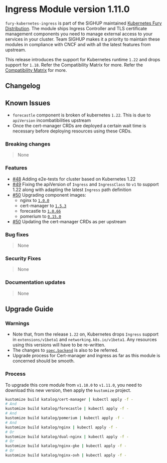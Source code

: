 # Ingress Module version 1.11.0

`fury-kubernetes-ingress` is part of the SIGHUP maintained [Kubernetes
Fury Distribution](https://github.com/sighupio/fury-distribution). The
module ships Ingress Controller and TLS certificate management
components you need to manage external access to your services in your
cluster. Team SIGHUP makes it a priority to maintain these modules in
compliance with CNCF and with all the latest features from upstream.

This release introduces the support for Kubernetes runtime `1.22` and drops support for `1.18`. Refer the Compatibility Matrix for more. Refer the [Compatibility Matrix](https://github.com/sighupio/fury-kubernetes-ingress#compatibility) for more.

## Changelog

## Known Issues

* `forecastle` component is broken of kubernetes `1.22`. This is due to `apiVersion` incombatibilities upstream
* Once the cert-manager CRDs are deployed a certain wait time is necessary before deploying resources using these CRDs.

### Breaking changes
> None
### Features
* [#48](https://github.com/sighupio/fury-kubernetes-ingress/pull/48) Adding e2e-tests for cluster based on Kubernetes 1.22
* [#49](https://github.com/sighupio/fury-kubernetes-ingress/pull/49) Fixing the apiVersion of `Ingress` and `IngressClass` to `v1` to support 1.22 along with adapting the latest `Ingress` path definition
* [#50](https://github.com/sighupio/fury-kubernetes-ingress/pull/50) Upgrading component images:
  - nginx to [`1.0.0`](https://github.com/kubernetes/ingress-nginx/releases/tag/controller-v1.0.0)
  - cert-manager to [`1.5.3`](https://github.com/jetstack/cert-manager/releases/tag/v1.5.3)
  - forecastle to [`1.0.66`](https://github.com/stakater/Forecastle/releases/tag/v1.0.66)
  - pomerium to [`0.15.0`](https://github.com/pomerium/pomerium/releases/tag/v0.15.0)
* [#50](https://github.com/sighupio/fury-kubernetes-ingress/pull/50) Updating the cert-manager CRDs as per upstream
### Bug fixes
> None
### Security Fixes
> None
### Documentation updates
> None

## Upgrade Guide

### Warnings

* Note that, from the release `1.22` on, Kubernetes drops `Ingress` support in `extensions/v1beta1` and `networking.k8s.io/v1beta1`. Any resources using this versions will have to be re-written.
* The changes to [`spec.backend`](https://kubernetes.io/docs/reference/using-api/deprecation-guide/#ingress-v122) is also to be referred.
* Upgrade process for Cert-manager and ingress as far as this module is concerned should be smooth.

### Process

To upgrade this core module from `v1.10.0` to `v1.11.0`, you need to download this new version, then apply the `kustomize` project.

```bash
kustomize build katalog/cert-manager | kubectl apply -f -
# And
kustomize build katalog/forecastle | kubectl apply -f -
# And
kustomize build katalog/pomerium | kubectl apply -f -
# And
kustomize build katalog/nginx | kubectl apply -f -
# Or
kustomize build katalog/dual-nginx | kubectl apply -f -
# Or
kustomize build katalog/nginx-gke | kubectl apply -f -
# Or
kustomize build katalog/nginx-ovh | kubectl apply -f -
```
